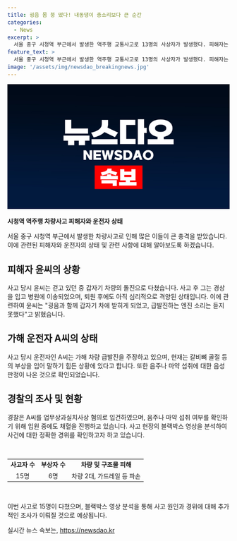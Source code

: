 ```yaml
---
title: 굉음 몸 붕 떴다! 내동댕이 총소리보다 큰 순간
categories:
  - News
excerpt: >
  서울 중구 시청역 부근에서 발생한 역주행 교통사고로 13명의 사상자가 발생했다. 피해자는 치료 후 퇴원했으며 가해 운전자도 현재 상태가 매우 어려운 상황이라고 한다. 사고의 원인은 급발진을 주장하는 가해 운전자로 경찰은 음주나 마약 검사 결과가 음성이라고 밝혔다. 사고로 9명이 사망하고 6명이 부상을 입었으며, 다른 차량과 가드레일도 피해를 입었다.
feature_text: >
  서울 중구 시청역 부근에서 발생한 역주행 교통사고로 13명의 사상자가 발생했다. 피해자는 치료 후 퇴원했으며 가해 운전자도 현재 상태가 매우 어려운 상황이라고 한다. 사고의 원인은 급발진을 주장하는 가해 운전자로 경찰은 음주나 마약 검사 결과가 음성이라고 밝혔다. 사고로 9명이 사망하고 6명이 부상을 입었으며, 다른 차량과 가드레일도 피해를 입었다.
image: '/assets/img/newsdao_breakingnews.jpg'
---
```


<p><img src="/assets/img/newsdao_breakingnews.jpg" alt="bookingtag 속보" /></p>

<p><b>시청역 역주행 차량사고 피해자와 운전자 상태</b></p>

<p>서울 중구 시청역 부근에서 발생한 차량사고로 인해 많은 이들이 큰 충격을 받았습니다. 이에 관련된 피해자와 운전자의 상태 및 관련 사항에 대해 알아보도록 하겠습니다.</p>

<h2 data-ke-size="size26">피해자 윤씨의 상황</h2>

<p data-ke-size="size16">사고 당시 윤씨는 걷고 있던 중 갑자기 차량의 돌진으로 다쳤습니다. 사고 후 그는 경상을 입고 병원에 이송되었으며, 퇴원 후에도 아직 심리적으로 격양된 상태입니다. 이에 관련하여 윤씨는 "굉음과 함께 갑자기 차에 받히게 되었고, 급발진하는 엔진 소리는 듣지 못했다"고 밝혔습니다.</p>

<h2 data-ke-size="size26">가해 운전자 A씨의 상태</h2>

<p data-ke-size="size16">사고 당시 운전자인 A씨는 가해 차량 급발진을 주장하고 있으며, 현재는 갈비뼈 골절 등의 부상을 입어 말하기 힘든 상황에 있다고 합니다. 또한 음주나 마약 섭취에 대한 음성 판정이 나온 것으로 확인되었습니다.</p>

<h2 data-ke-size="size26">경찰의 조사 및 현황</h2>

<p data-ke-size="size16">경찰은 A씨를 업무상과실치사상 혐의로 입건하였으며, 음주나 마약 섭취 여부를 확인하기 위해 입원 중에도 채혈을 진행하고 있습니다. 사고 현장의 블랙박스 영상을 분석하여 사건에 대한 정확한 경위를 확인하고자 하고 있습니다.</p>

<p data-ke-size="size16">&nbsp;</p>

<table>
    <tbody>
        <tr>
            <td style="text-align: center; height: 17px;"><b>사고자 수</b></td>
            <td style="text-align: center; height: 17px;"><b>부상자 수</b></td>
            <td style="text-align: center; height: 17px;"><b>차량 및 구조물 피해</b></td>
        </tr>
        <tr>
            <td style="text-align: center; height: 17px;">15명</td>
            <td style="text-align: center; height: 17px;">6명</td>
            <td style="text-align: center; height: 17px;">차량 2대, 가드레일 등 파손</td>
        </tr>
    </tbody>
</table>

<p data-ke-size="size16">&nbsp;</p>

<p data-ke-size="size16">이번 사고로 15명이 다쳤으며, 블랙박스 영상 분석을 통해 사고 원인과 경위에 대해 추가적인 조사가 이뤄질 것으로 예상됩니다.</p>

<p data-ke-size="size16"></p>
실시간 뉴스 속보는, <a href="https://newsdao.kr" rel="dofollow">https://newsdao.kr</a>


